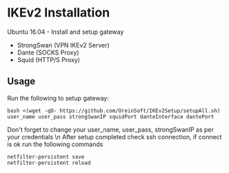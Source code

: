 # IKEv2 Installation

Ubuntu 16.04 - Install and setup gateway

* StrongSwan (VPN IKEv2 Server)
* Dante (SOCKS Proxy)
* Squid (HTTP/S Proxy)

## Usage

Run the following to setup gateway:

```
bash <(wget -qO- https://github.com/OreinSoft/IKEv2Setup/setupAll.sh) user_name user_pass strongSwanIP squidPort danteInterface dantePort
```
Don't forget to change your user_name, user_pass, strongSwanIP as per your credentials
\n After setup completed check ssh connection, if connect is ok run the following commands

```
netfilter-persistent save
netfilter-persistent reload
```
